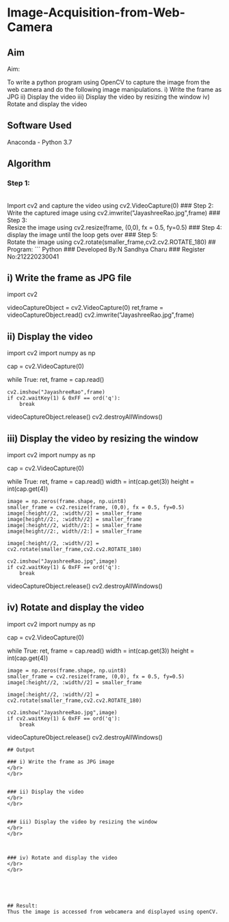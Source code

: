 # Image-Acquisition-from-Web-Camera
## Aim
 
Aim:
 
To write a python program using OpenCV to capture the image from the web camera and do the following image manipulations.
i) Write the frame as JPG 
ii) Display the video 
iii) Display the video by resizing the window
iv) Rotate and display the video

## Software Used
Anaconda - Python 3.7
## Algorithm
### Step 1:
<br>
Import cv2 and capture the video using cv2.VideoCapture(0)
### Step 2:
<br>
Write the captured image using cv2.imwrite("JayashreeRao.jpg",frame)
### Step 3:
<br>
Resize the image using cv2.resize(frame, (0,0), fx = 0.5, fy=0.5)
### Step 4:
<br>
display the image until the loop gets over
### Step 5:
<br>
Rotate the image using cv2.rotate(smaller_frame,cv2.cv2.ROTATE_180)
## Program:
``` Python
### Developed By:N Sandhya Charu
### Register No:212220230041

## i) Write the frame as JPG file

import cv2

videoCaptureObject = cv2.VideoCapture(0)
ret,frame = videoCaptureObject.read()
cv2.imwrite("JayashreeRao.jpg",frame)


## ii) Display the video

import cv2
import numpy as np

cap = cv2.VideoCapture(0)


while True:
    ret, frame = cap.read()

    cv2.imshow("JayashreeRao",frame)
    if cv2.waitKey(1) & 0xFF == ord('q'):
        break

videoCaptureObject.release()
cv2.destroyAllWindows()


## iii) Display the video by resizing the window

import cv2
import numpy as np

cap = cv2.VideoCapture(0)

while True:
    ret, frame = cap.read()
    width = int(cap.get(3))
    height = int(cap.get(4))
    
    image = np.zeros(frame.shape, np.uint8)
    smaller_frame = cv2.resize(frame, (0,0), fx = 0.5, fy=0.5)
    image[:height//2, :width//2] = smaller_frame
    image[height//2:, :width//2] = smaller_frame
    image[:height//2, width//2:] = smaller_frame
    image[height//2:, width//2:] = smaller_frame

    image[:height//2, :width//2] = cv2.rotate(smaller_frame,cv2.cv2.ROTATE_180)

    cv2.imshow("JayashreeRao.jpg",image)
    if cv2.waitKey(1) & 0xFF == ord('q'):
        break

videoCaptureObject.release()
cv2.destroyAllWindows()



## iv) Rotate and display the video

import cv2
import numpy as np

cap = cv2.VideoCapture(0)

while True:
    ret, frame = cap.read()
    width = int(cap.get(3))
    height = int(cap.get(4))
    
    image = np.zeros(frame.shape, np.uint8)
    smaller_frame = cv2.resize(frame, (0,0), fx = 0.5, fy=0.5)
    image[:height//2, :width//2] = smaller_frame

    image[:height//2, :width//2] = cv2.rotate(smaller_frame,cv2.cv2.ROTATE_180)

    cv2.imshow("JayashreeRao.jpg",image)
    if cv2.waitKey(1) & 0xFF == ord('q'):
        break

videoCaptureObject.release()
cv2.destroyAllWindows()

```
## Output

### i) Write the frame as JPG image
</br>
</br>


### ii) Display the video
</br>
</br>


### iii) Display the video by resizing the window
</br>
</br>



### iv) Rotate and display the video
</br>
</br>





## Result:
Thus the image is accessed from webcamera and displayed using openCV.

